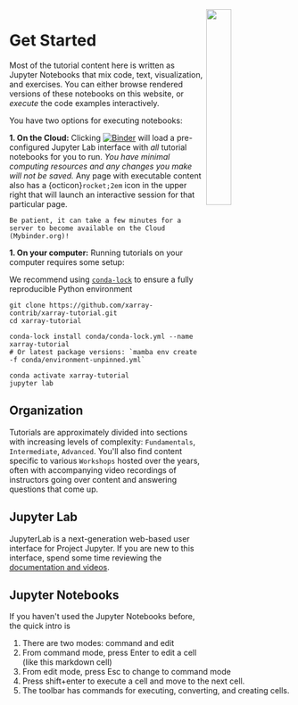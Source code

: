 <img src="https://docs.xarray.dev/en/stable/_static/dataset-diagram-logo.png" align="right" width="30%">

# Get Started

Most of the tutorial content here is written as Jupyter Notebooks that mix
code, text, visualization, and exercises. You can either browse rendered versions of these notebooks on this website, or _execute_ the code examples interactively.

You have two options for executing notebooks:

**1. On the Cloud:** Clicking [![Binder](https://mybinder.org/badge_logo.svg)](https://mybinder.org/v2/gh/xarray-contrib/xarray-tutorial/HEAD?labpath=overview/xarray-in-45-min.ipynb) will load a pre-configured Jupyter Lab interface with _all_ tutorial notebooks for you to run. _You have minimal computing resources and any changes you make will not be saved._ Any page with executable content also has a {octicon}`rocket;2em` icon in the upper right that will launch an interactive session for that particular page.

```{warning}
Be patient, it can take a few minutes for a server to become available on the Cloud (Mybinder.org)!
```

**1. On your computer:** Running tutorials on your computer requires some setup:

We recommend using [`conda-lock`](https://conda-incubator.github.io/conda-lock/) to ensure a fully reproducible Python environment

```
git clone https://github.com/xarray-contrib/xarray-tutorial.git
cd xarray-tutorial

conda-lock install conda/conda-lock.yml --name xarray-tutorial
# Or latest package versions: `mamba env create -f conda/environment-unpinned.yml`

conda activate xarray-tutorial
jupyter lab
```

## Organization

Tutorials are approximately divided into sections with increasing levels of complexity: `Fundamentals`, `Intermediate`, `Advanced`. You'll also find content specific to various `Workshops` hosted over the years, often with accompanying video recordings of instructors going over content and answering questions that come up.

## Jupyter Lab

JupyterLab is a next-generation web-based user interface for Project Jupyter. If you are new to this interface, spend some time reviewing the [documentation and videos](https://jupyterlab.readthedocs.io/en/stable/getting_started/overview.html).

## Jupyter Notebooks

If you haven't used the Jupyter Notebooks before, the quick intro is

1. There are two modes: command and edit
1. From command mode, press Enter to edit a cell (like this markdown cell)
1. From edit mode, press Esc to change to command mode
1. Press shift+enter to execute a cell and move to the next cell.
1. The toolbar has commands for executing, converting, and creating cells.

